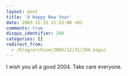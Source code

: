```yaml
---
layout: post
title: 'A Happy New Year'
date: 2003-12-31 11:53:00 +01
comments: true
disqus_identifier: 294
categories: []
redirect_from:
  - /blog/archive/2003/12/31/294.aspx/
---
```


I wish you all a good 2004. Take care everyone.

